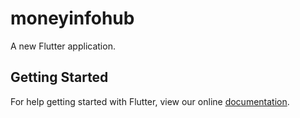 # moneyinfohub

A new Flutter application.

## Getting Started

For help getting started with Flutter, view our online
[documentation](https://flutter.io/).
